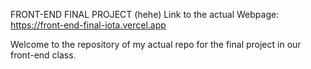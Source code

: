 FRONT-END FINAL PROJECT (hehe)
Link to the actual Webpage: https://front-end-final-iota.vercel.app

Welcome to the repository of my actual repo for the final project in our front-end class.
